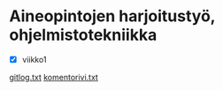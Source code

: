 # Aineopintojen harjoitustyö, ohjelmistotekniikka

- [x] viikko1

[gitlog.txt](https://github.com/TatuLaras/ot-harjoitustyo/blob/master/laskarit/viikko1/gitlog.txt)
[komentorivi.txt](https://github.com/TatuLaras/ot-harjoitustyo/blob/master/laskarit/viikko1/komentorivi.txt)


